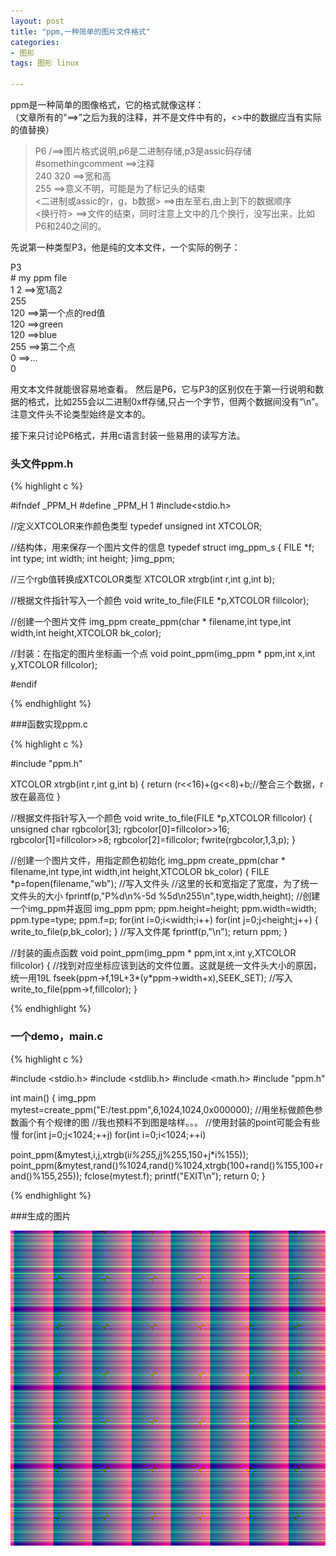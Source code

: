 ```yaml
---
layout: post
title: "ppm,一种简单的图片文件格式"
categories:
- 图形
tags: 图形 linux

---
```


ppm是一种简单的图像格式，它的格式就像这样：  
（文章所有的“==>”之后为我的注释，并不是文件中有的，<>中的数据应当有实际的值替换）
>P6 /==>图片格式说明,p6是二进制存储,p3是assic码存储  
>\#somethingcomment ==>注释  
>240 320 ==>宽和高  
>255  ==>意义不明，可能是为了标记头的结束  
><二进制或assic的r，g，b数据> ==>由左至右,由上到下的数据顺序  
><换行符> ==>文件的结束，同时注意上文中的几个换行，没写出来，比如P6和240之间的。

先说第一种类型P3，他是纯的文本文件，一个实际的例子：  
>
P3  
\# my ppm file   
1 2 ==>宽1高2  
255  
120 ==>第一个点的red值  
120 ==>green  			
120 ==>blue  
255	==>第二个点  
0	==>...  
0  

用文本文件就能很容易地查看。
然后是P6，它与P3的区别仅在于第一行说明和数据的格式，比如255会以二进制0xff存储,只占一个字节，但两个数据间没有“\n”。注意文件头不论类型始终是文本的。

接下来只讨论P6格式，并用c语言封装一些易用的读写方法。

### 头文件ppm.h

{% highlight c %}

#ifndef	_PPM_H
#define	_PPM_H	1
#include<stdio.h>

//定义XTCOLOR来作颜色类型
typedef unsigned int XTCOLOR;

//结构体，用来保存一个图片文件的信息
typedef struct img_ppm_s
{
    FILE *f;
    int type;
    int width;
    int height;
}img_ppm;

//三个rgb值转换成XTCOLOR类型
XTCOLOR xtrgb(int r,int g,int b);

//根据文件指针写入一个颜色
void write_to_file(FILE *p,XTCOLOR fillcolor);

//创建一个图片文件
img_ppm create_ppm(char * filename,int type,int width,int height,XTCOLOR bk_color);

//封装：在指定的图片坐标画一个点
void point_ppm(img_ppm * ppm,int x,int y,XTCOLOR fillcolor);


#endif

{% endhighlight %}

###函数实现ppm.c

{% highlight c %}

#include "ppm.h"

XTCOLOR xtrgb(int r,int g,int b)
{
    return (r<<16)+(g<<8)+b;//整合三个数据，r放在最高位
}

//根据文件指针写入一个颜色
void write_to_file(FILE *p,XTCOLOR fillcolor)
{
    unsigned char rgbcolor[3];
    rgbcolor[0]=fillcolor>>16;
    rgbcolor[1]=fillcolor>>8;
    rgbcolor[2]=fillcolor;
    fwrite(rgbcolor,1,3,p);
}

//创建一个图片文件，用指定颜色初始化
img_ppm create_ppm(char * filename,int type,int width,int height,XTCOLOR bk_color)
{
    FILE *p=fopen(filename,"wb");
	//写入文件头
	//这里的长和宽指定了宽度，为了统一文件头的大小
    fprintf(p,"P%d\n%-5d %5d\n255\n",type,width,height);
	//创建一个img_ppm并返回
    img_ppm ppm;
    ppm.height=height;
    ppm.width=width;
    ppm.type=type;
    ppm.f=p;
    for(int i=0;i<width;i++)
        for(int j=0;j<height;j++)
        {
            write_to_file(p,bk_color);
        }
	//写入文件尾
    fprintf(p,"\n");
    return ppm;
}

//封装的画点函数
void point_ppm(img_ppm * ppm,int x,int y,XTCOLOR fillcolor)
{
	//找到对应坐标应该到达的文件位置。这就是统一文件头大小的原因，统一用19L
    fseek(ppm->f,19L+3*(y*ppm->width+x),SEEK_SET);
	//写入
    write_to_file(ppm->f,fillcolor);
}

{% endhighlight %}

### 一个demo，main.c

{% highlight c %}

#include <stdio.h>
#include <stdlib.h>
#include <math.h>
#include "ppm.h"

int main()
{
img_ppm mytest=create_ppm("E:/test.ppm",6,1024,1024,0x000000);
//用坐标做颜色参数画个有个规律的图
//我也预料不到图是啥样。。。
//使用封装的point可能会有些慢
for(int j=0;j<1024;++j)
for(int i=0;i<1024;++i)

point_ppm(&mytest,i,j,xtrgb(i*i%255,j*j%255,150+j*i%155));
	point_ppm(&mytest,rand()%1024,rand()%1024,xtrgb(100+rand()%155,100+rand()%155,255));
fclose(mytest.f);
printf("EXIT\n");
return 0;
}

{% endhighlight %}

###生成的图片

![](/other/pic/ppm_test.png) 
